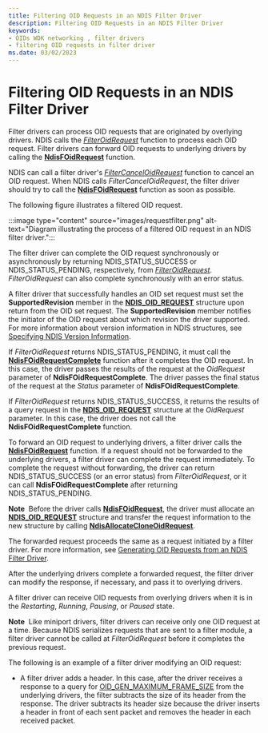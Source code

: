 ```yaml
---
title: Filtering OID Requests in an NDIS Filter Driver
description: Filtering OID Requests in an NDIS Filter Driver
keywords:
- OIDs WDK networking , filter drivers
- filtering OID requests in filter driver
ms.date: 03/02/2023
---
```


# Filtering OID Requests in an NDIS Filter Driver





Filter drivers can process OID requests that are originated by overlying drivers. NDIS calls the [*FilterOidRequest*](/windows-hardware/drivers/ddi/ndis/nc-ndis-filter_oid_request) function to process each OID request. Filter drivers can forward OID requests to underlying drivers by calling the [**NdisFOidRequest**](/windows-hardware/drivers/ddi/ndis/nf-ndis-ndisfoidrequest) function.

NDIS can call a filter driver's [*FilterCancelOidRequest*](/windows-hardware/drivers/ddi/ndis/nc-ndis-filter_cancel_oid_request) function to cancel an OID request. When NDIS calls *FilterCancelOidRequest*, the filter driver should try to call the [**NdisFOidRequest**](/windows-hardware/drivers/ddi/ndis/nf-ndis-ndisfoidrequest) function as soon as possible.

The following figure illustrates a filtered OID request.

:::image type="content" source="images/requestfilter.png" alt-text="Diagram illustrating the process of a filtered OID request in an NDIS filter driver.":::

The filter driver can complete the OID request synchronously or asynchronously by returning NDIS\_STATUS\_SUCCESS or NDIS\_STATUS\_PENDING, respectively, from [*FilterOidRequest*](/windows-hardware/drivers/ddi/ndis/nc-ndis-filter_oid_request). *FilterOidRequest* can also complete synchronously with an error status.

A filter driver that successfully handles an OID set request must set the **SupportedRevision** member in the [**NDIS\_OID\_REQUEST**](/windows-hardware/drivers/ddi/oidrequest/ns-oidrequest-ndis_oid_request) structure upon return from the OID set request. The **SupportedRevision** member notifies the initiator of the OID request about which revision the driver supported. For more information about version information in NDIS structures, see [Specifying NDIS Version Information](specifying-ndis-version-information.md).

If *FilterOidRequest* returns NDIS\_STATUS\_PENDING, it must call the [**NdisFOidRequestComplete**](/windows-hardware/drivers/ddi/ndis/nf-ndis-ndisfoidrequestcomplete) function after it completes the OID request. In this case, the driver passes the results of the request at the *OidRequest* parameter of **NdisFOidRequestComplete**. The driver passes the final status of the request at the *Status* parameter of **NdisFOidRequestComplete**.

If *FilterOidRequest* returns NDIS\_STATUS\_SUCCESS, it returns the results of a query request in the [**NDIS\_OID\_REQUEST**](/windows-hardware/drivers/ddi/oidrequest/ns-oidrequest-ndis_oid_request) structure at the *OidRequest* parameter. In this case, the driver does not call the **NdisFOidRequestComplete** function.

To forward an OID request to underlying drivers, a filter driver calls the [**NdisFOidRequest**](/windows-hardware/drivers/ddi/ndis/nf-ndis-ndisfoidrequest) function. If a request should not be forwarded to the underlying drivers, a filter driver can complete the request immediately. To complete the request without forwarding, the driver can return NDIS\_STATUS\_SUCCESS (or an error status) from *FilterOidRequest*, or it can call **NdisFOidRequestComplete** after returning NDIS\_STATUS\_PENDING.

**Note**  Before the driver calls [**NdisFOidRequest**](/windows-hardware/drivers/ddi/ndis/nf-ndis-ndisfoidrequest), the driver must allocate an [**NDIS\_OID\_REQUEST**](/windows-hardware/drivers/ddi/oidrequest/ns-oidrequest-ndis_oid_request) structure and transfer the request information to the new structure by calling [**NdisAllocateCloneOidRequest**](/windows-hardware/drivers/ddi/ndis/nf-ndis-ndisallocatecloneoidrequest).

 

The forwarded request proceeds the same as a request initiated by a filter driver. For more information, see [Generating OID Requests from an NDIS Filter Driver](generating-oid-requests-from-an-ndis-filter-driver.md).

After the underlying drivers complete a forwarded request, the filter driver can modify the response, if necessary, and pass it to overlying drivers.

A filter driver can receive OID requests from overlying drivers when it is in the *Restarting*, *Running*, *Pausing*, or *Paused* state.

**Note**  Like miniport drivers, filter drivers can receive only one OID request at a time. Because NDIS serializes requests that are sent to a filter module, a filter driver cannot be called at *FilterOidRequest* before it completes the previous request.

 

The following is an example of a filter driver modifying an OID request:

-   A filter driver adds a header. In this case, after the driver receives a response to a query for [OID\_GEN\_MAXIMUM\_FRAME\_SIZE](./oid-gen-maximum-frame-size.md) from the underlying drivers, the filter subtracts the size of its header from the response. The driver subtracts its header size because the driver inserts a header in front of each sent packet and removes the header in each received packet.

 

